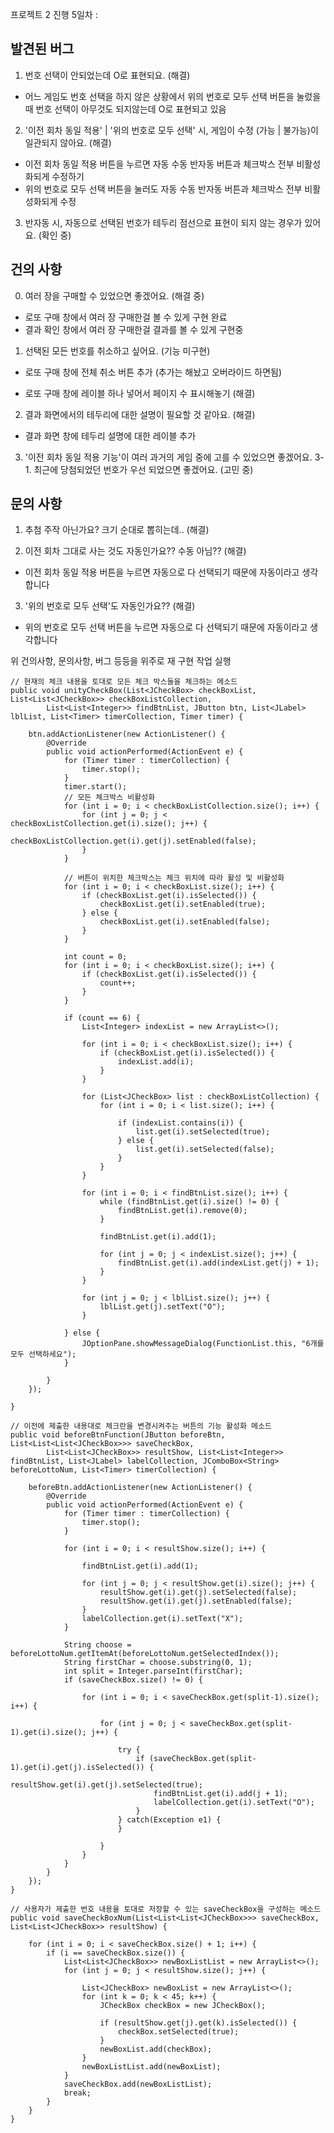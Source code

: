 


프로젝트 2 진행 5일차 :


## 발견된 버그

 1. 번호 선택이 안되었는데 O로 표현되요. (해결)
- 어느 게임도 번호 선택을 하지 않은 상황에서 위의 번호로 모두 선택 버튼을 눌렀을 때 번호 선택이 아무것도 되지않는데 O로 표현되고 있음

 2. '이전 회차 동일 적용' | '위의 번호로 모두 선택' 시, 게임이 수정 (가능 | 불가능)이 일관되지 않아요. (해결)
- 이전 회차 동일 적용 버튼을 누르면 자동 수동 반자동 버튼과 체크박스 전부 비활성화되게 수정하기
- 위의 번호로 모두 선택 버튼을 눌러도 자동 수동 반자동 버튼과 체크박스 전부 비활성화되게 수정

 3. 반자동 시, 자동으로 선택된 번호가 테두리 점선으로 표현이 되지 않는 경우가 있어요. (확인 중)

## 건의 사항

 0. 여러 장을 구매할 수 있었으면 좋겠어요.  (해결 중)
- 로또 구매 창에서 여러 장 구매한걸 볼 수 있게 구현 완료
- 결과 확인 창에서 여러 장 구매한걸 결과를 볼 수 있게 구현중

 1. 선택된 모든 번호를 취소하고 싶어요. (기능 미구현)
- 로또 구매 창에 전체 취소 버튼 추가 (추가는 해놨고 오버라이드 하면됨)

- 로또 구매 창에 레이블 하나 넣어서 페이지 수 표시해놓기 (해결)

 2. 결과 화면에서의 테두리에 대한 설명이 필요할 것 같아요. (해결)
- 결과 화면 창에 테두리 설명에 대한 레이블 추가

 3. '이전 회차 동일 적용 기능'이 여러 과거의 게임 중에 고를 수 있었으면 좋겠어요.
  3-1. 최근에 당첨되었던 번호가 우선 되었으면 좋겠어요. (고민 중)

## 문의 사항

 1. 추첨 주작 아닌가요? 크기 순대로 뽑히는데.. (해결)

 2. 이전 회차 그대로 사는 것도 자동인가요?? 수동 아님?? (해결)
- 이전 회차 동일 적용 버튼을 누르면 자동으로 다 선택되기 때문에 자동이라고 생각합니다

 3. '위의 번호로 모두 선택'도 자동인가요?? (해결)
- 위의 번호로 모두 선택 버튼을 누르면 자동으로 다 선택되기 때문에 자동이라고 생각합니다






위 건의사항, 문의사항, 버그 등등을 위주로 재 구현 작업 실행

```
// 현재의 체크 내용을 토대로 모든 체크 박스들을 체크하는 메소드
public void unityCheckBox(List<JCheckBox> checkBoxList, List<List<JCheckBox>> checkBoxListCollection,
		List<List<Integer>> findBtnList, JButton btn, List<JLabel> lblList, List<Timer> timerCollection, Timer timer) {

	btn.addActionListener(new ActionListener() {
		@Override
		public void actionPerformed(ActionEvent e) {
			for (Timer timer : timerCollection) {
				timer.stop();
			}
			timer.start();
			// 모든 체크박스 비활성화
			for (int i = 0; i < checkBoxListCollection.size(); i++) {
				for (int j = 0; j < checkBoxListCollection.get(i).size(); j++) {
					checkBoxListCollection.get(i).get(j).setEnabled(false);
				}
			}
				
			// 버튼이 위치한 체크박스는 체크 위치에 따라 활성 및 비활성화
			for (int i = 0; i < checkBoxList.size(); i++) {
				if (checkBoxList.get(i).isSelected()) {
					checkBoxList.get(i).setEnabled(true);
				} else {
					checkBoxList.get(i).setEnabled(false);
				}
			}
				
			int count = 0;
			for (int i = 0; i < checkBoxList.size(); i++) {
				if (checkBoxList.get(i).isSelected()) {
					count++;
				}
			}

			if (count == 6) {
				List<Integer> indexList = new ArrayList<>();

				for (int i = 0; i < checkBoxList.size(); i++) {
					if (checkBoxList.get(i).isSelected()) {
						indexList.add(i);
					}
				}

				for (List<JCheckBox> list : checkBoxListCollection) {
					for (int i = 0; i < list.size(); i++) {
							
						if (indexList.contains(i)) {
							list.get(i).setSelected(true);
						} else {
							list.get(i).setSelected(false);
						}
					}
				}

				for (int i = 0; i < findBtnList.size(); i++) {
					while (findBtnList.get(i).size() != 0) {
						findBtnList.get(i).remove(0);
					}
						
					findBtnList.get(i).add(1);
						
					for (int j = 0; j < indexList.size(); j++) {
						findBtnList.get(i).add(indexList.get(j) + 1);
					}
				}
					
				for (int j = 0; j < lblList.size(); j++) {
					lblList.get(j).setText("O");
				}

			} else {
				JOptionPane.showMessageDialog(FunctionList.this, "6개를 모두 선택하세요");
			}

		}
	});

}
```


```
// 이전에 제출한 내용대로 체크란을 변경시켜주는 버튼의 기능 활성화 메소드
public void beforeBtnFunction(JButton beforeBtn, List<List<List<JCheckBox>>> saveCheckBox,
		List<List<JCheckBox>> resultShow, List<List<Integer>> findBtnList, List<JLabel> labelCollection, JComboBox<String> beforeLottoNum, List<Timer> timerCollection) {
		
	beforeBtn.addActionListener(new ActionListener() {
		@Override
		public void actionPerformed(ActionEvent e) {
			for (Timer timer : timerCollection) {
				timer.stop();
			}
				
			for (int i = 0; i < resultShow.size(); i++) {
					
				findBtnList.get(i).add(1);
					
				for (int j = 0; j < resultShow.get(i).size(); j++) {
					resultShow.get(i).get(j).setSelected(false);
					resultShow.get(i).get(j).setEnabled(false);
				}
				labelCollection.get(i).setText("X");
			}
				
			String choose = beforeLottoNum.getItemAt(beforeLottoNum.getSelectedIndex());
			String firstChar = choose.substring(0, 1);
			int split = Integer.parseInt(firstChar);
			if (saveCheckBox.size() != 0) {
					
				for (int i = 0; i < saveCheckBox.get(split-1).size(); i++) {
						
					for (int j = 0; j < saveCheckBox.get(split-1).get(i).size(); j++) {
							
						try {
							if (saveCheckBox.get(split-1).get(i).get(j).isSelected()) {
								resultShow.get(i).get(j).setSelected(true);
								findBtnList.get(i).add(j + 1);
								labelCollection.get(i).setText("O");
							}
						} catch(Exception e1) {
						}
							
					}
				}
			}
		}
	});
}
```


```
// 사용자가 제출한 번호 내용을 토대로 저장할 수 있는 saveCheckBox을 구성하는 메소드
public void saveCheckBoxNum(List<List<List<JCheckBox>>> saveCheckBox, List<List<JCheckBox>> resultShow) {
		
	for (int i = 0; i < saveCheckBox.size() + 1; i++) {
		if (i == saveCheckBox.size()) {
			List<List<JCheckBox>> newBoxListList = new ArrayList<>();
			for (int j = 0; j < resultShow.size(); j++) {

				List<JCheckBox> newBoxList = new ArrayList<>();
				for (int k = 0; k < 45; k++) {
					JCheckBox checkBox = new JCheckBox();
						
					if (resultShow.get(j).get(k).isSelected()) {
						checkBox.setSelected(true);
					}
					newBoxList.add(checkBox);
				}
				newBoxListList.add(newBoxList);
			}
			saveCheckBox.add(newBoxListList);
			break;
		}
	}
}
```